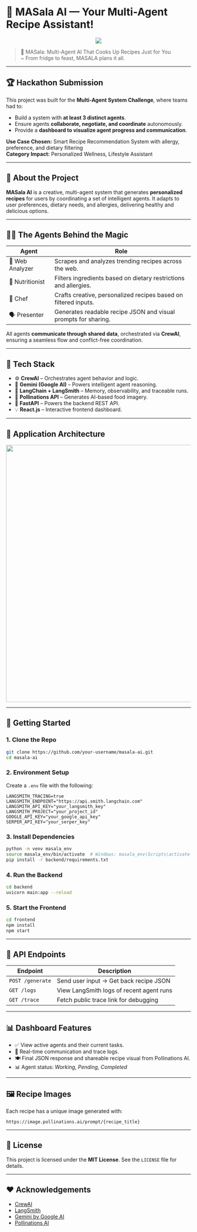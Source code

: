 # 🧠 MASala AI — Your Multi-Agent Recipe Assistant!

<p align="center">
  <img src="https://github.com/user-attachments/assets/b212c9d0-6c5b-4aac-ae1a-7cfcccc03aff"/>
</p>

> 🍛 MASala: Multi-Agent AI That Cooks Up Recipes Just for You  
>   ~ From fridge to feast, MASALA plans it all.
---

## 🏆 Hackathon Submission

This project was built for the **Multi-Agent System Challenge**, where teams had to:
- Build a system with **at least 3 distinct agents**.
- Ensure agents **collaborate, negotiate, and coordinate** autonomously.
- Provide a **dashboard to visualize agent progress and communication**.

**Use Case Chosen:** Smart Recipe Recommendation System with allergy, preference, and dietary filtering  
**Category Impact:** Personalized Wellness, Lifestyle Assistant

---

## 📌 About the Project

**MASala AI** is a creative, multi-agent system that generates **personalized recipes** for users by coordinating a set of intelligent agents. It adapts to user preferences, dietary needs, and allergies, delivering healthy and delicious options.

---

## 👨‍🍳 The Agents Behind the Magic

| Agent               | Role                                                                 |
|---------------------|----------------------------------------------------------------------|
| 🧪 Web Analyzer      | Scrapes and analyzes trending recipes across the web.                |
| 🥦 Nutritionist      | Filters ingredients based on dietary restrictions and allergies.     |
| 🍳 Chef              | Crafts creative, personalized recipes based on filtered inputs.      |
| 🗣 Presenter         | Generates readable recipe JSON and visual prompts for sharing.       |

All agents **communicate through shared data**, orchestrated via **CrewAI**, ensuring a seamless flow and conflict-free coordination.

---

## 🧰 Tech Stack

- ⚙️ **CrewAI** – Orchestrates agent behavior and logic.
- 🧠 **Gemini (Google AI)** – Powers intelligent agent reasoning.
- 🔗 **LangChain + LangSmith** – Memory, observability, and traceable runs.
- 🎨 **Pollinations API** – Generates AI-based food imagery.
- 🚀 **FastAPI** – Powers the backend REST API.
- 💡 **React.js** – Interactive frontend dashboard.

---

## 🧱 Application Architecture

<p align="center">
  <img src="(https://github.com/user-attachments/assets/6922b66d-6664-4c67-9d4b-f62cea47743c" width="700"/>
</p>

---

## 🚀 Getting Started

### 1. Clone the Repo

```bash
git clone https://github.com/your-username/masala-ai.git
cd masala-ai
```

### 2. Environment Setup

Create a `.env` file with the following:

```env
LANGSMITH_TRACING=true
LANGSMITH_ENDPOINT="https://api.smith.langchain.com"
LANGSMITH_API_KEY="your_langsmith_key"
LANGSMITH_PROJECT="your_project_id"
GOOGLE_API_KEY="your_google_api_key"
SERPER_API_KEY="your_serper_key"
```

### 3. Install Dependencies

```bash
python -m venv masala_env
source masala_env/bin/activate  # Windows: masala_env\Scripts\activate
pip install -r backend/requirements.txt
```

### 4. Run the Backend

```bash
cd backend
uvicorn main:app --reload
```

### 5. Start the Frontend

```bash
cd frontend
npm install
npm start
```

---

## 🧪 API Endpoints

| Endpoint       | Description                             |
|----------------|-----------------------------------------|
| `POST /generate`    | Send user input → Get back recipe JSON   |
| `GET /logs`         | View LangSmith logs of recent agent runs |
| `GET /trace`        | Fetch public trace link for debugging     |

---

## 📊 Dashboard Features

- ✅ View active agents and their current tasks.
- 📡 Real-time communication and trace logs.
- 🍽️ Final JSON response and shareable recipe visual from Pollinations AI.
- 📊 Agent status: *Working*, *Pending*, *Completed*

---

## 🖼 Recipe Images

Each recipe has a unique image generated with:

```
https://image.pollinations.ai/prompt/{recipe_title}
```

---

## 📄 License

This project is licensed under the **MIT License**. See the `LICENSE` file for details.

---

## ❤️ Acknowledgements

- [CrewAI](https://crewai.io)
- [LangSmith](https://smith.langchain.com)
- [Gemini by Google AI](https://deepmind.google/technologies/gemini)
- [Pollinations AI](https://pollinations.ai)
